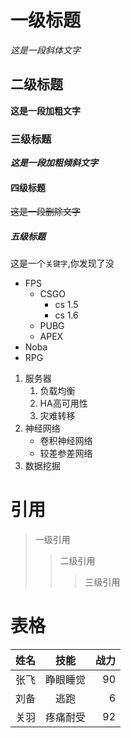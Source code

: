 # 一级标题
*这是一段斜体文字*
## 二级标题
**这是一段加粗文字**
### 三级标题
***这是一段加粗倾斜文字***
#### 四级标题
~~这是一段删除文字~~
##### 五级标题
这是一个`关键字`,你发现了没
* FPS
  * CSGO
    * cs 1.5
    * cs 1.6
  * PUBG
  * APEX
* Noba
* RPG

1. 服务器
   1. 负载均衡
   2. HA高可用性
   3. 灾难转移
2. 神经网络
   * 卷积神经网络
   * 较差参差网络
3. 数据挖掘

# 引用
> 一级引用
>> 二级引用
>>> 三级引用

# 表格

姓名|技能|战力
--|:-:|-:
张飞|睁眼睡觉|90
刘备|逃跑|6
关羽|疼痛耐受|92


